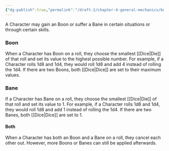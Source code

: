 ```yaml
---
{"dg-publish":true,"permalink":"/draft-2/chapter-4-general-mechanics/boon-and-bane/"}
---
```


A Character may gain an Boon or suffer a Bane in certain situations or through certain skills.
### Boon
When a Character has Boon on a roll, they choose the smallest [[Dice\|Die]] of that roll and set its value to the highest possible number. For example, if a Character rolls 1d8 and 1d4, they would roll 1d8 and add 4 instead of rolling the 1d4. If there are two Boons, both [[Dice\|Dice]] are set to their maximum values.
### Bane
If a Character has Bane on a roll, they choose the smallest [[Dice\|Die]] of that roll and set its value to 1. For example, if a Character rolls 1d8 and 1d4, they would roll 1d8 and add 1 instead of rolling the 1d4. If there are two Banes, both [[Dice\|Dice]] are set to 1.
#### Both
When a Character has both an Boon and a Bane on a roll, they cancel each other out. However, more Boons or Banes can still be applied afterwards.